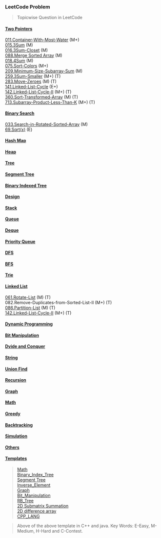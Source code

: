 ### LeetCode Problem 

> Topicwise Question in LeetCode

#### [Two Pointers](https://github.com/thisiskushal31/Datastructures-and-Algorithms/tree/main/Leetcode/Two_Pointers)

[011.Container-With-Most-Water](https://github.com/thisiskushal31/Datastructures-and-Algorithms/tree/main/Leetcode/Two_Pointers/011.Container-With-Most-Water) (M+)      
[015.3Sum](https://github.com/thisiskushal31/Datastructures-and-Algorithms/tree/main/Leetcode/Two_Pointers/015.3Sum)  (M)    
[016.3Sum-Closet](https://github.com/thisiskushal31/Datastructures-and-Algorithms/tree/main/Leetcode/Two_Pointers/016.3Sum-Closet) (M)       
[088.Merge Sorted Array](https://github.com/thisiskushal31/Datastructures-and-Algorithms/tree/main/Leetcode/Two_Pointers/088.Merge-Sorted-Array) (M)           
[018.4Sum](https://github.com/thisiskushal31/Datastructures-and-Algorithms/tree/main/Leetcode/Two_Pointers/018.4Sum) (M)           
[075.Sort-Colors](https://github.com/thisiskushal31/Datastructures-and-Algorithms/tree/main/Leetcode/Two_Pointers/075.Sort-Colors) (M+)    
[209.Minimum-Size-Subarray-Sum](https://github.com/thisiskushal31/Datastructures-and-Algorithms/tree/main/Leetcode/Two_Pointers/209.Minimum-Size-Subarray-Sum) (M)    
[259.3Sum-Smaller](https://github.com/thisiskushal31/Datastructures-and-Algorithms/tree/main/Leetcode/Two_Pointers/259.3Sum-Smaller) (M+) (T)       
[283.Move-Zeroes](https://github.com/thisiskushal31/Datastructures-and-Algorithms/tree/main/Leetcode/Two_Pointers/283.Move-Zeroes) (M) (T)      
[141.Linked-List-Cycle](https://github.com/thisiskushal31/Datastructures-and-Algorithms/tree/main/Leetcode/Two_Pointers/141.Linked-List-Cycle) (E+)      
[142.Linked-List-Cycle-II](https://github.com/thisiskushal31/Datastructures-and-Algorithms/tree/main/Leetcode/Linked_List/142.Linked-List-Cycle-II) (M+) (T)    
[360.Sort-Transformed-Array](https://github.com/thisiskushal31/Datastructures-and-Algorithms/tree/main/Leetcode/Two_Pointers/360.Sort-Transformed-Array) (M) (T)    
[713.Subarray-Product-Less-Than-K](https://github.com/thisiskushal31/Datastructures-and-Algorithms/tree/main/Leetcode/Two_Pointers/713.Subarray-Product-Less-Than-K) (M+) (T)    

#### [Binary Search](https://github.com/thisiskushal31/Datastructures-and-Algorithms/tree/main/Leetcode/Binary_Search)

[033.Search-in-Rotated-Sorted-Array](https://github.com/thisiskushal31/Datastructures-and-Algorithms/tree/main/Leetcode/Binary_Search/033.Search-in-Rotated-Sorted-Array) (M)                    
[69.Sqrt(x)](https://github.com/thisiskushal31/Datastructures-and-Algorithms/tree/main/Leetcode/Binary_Search/069.Sqrt(x)) (E)      

#### [Hash Map](https://github.com/thisiskushal31/Datastructures-and-Algorithms/tree/main/Leetcode/Hash_Map)

#### [Heap](https://github.com/thisiskushal31/Datastructures-and-Algorithms/tree/main/Leetcode/Heap)

#### [Tree](https://github.com/thisiskushal31/Datastructures-and-Algorithms/tree/main/Leetcode/Tree)

#### [Segment Tree](https://github.com/thisiskushal31/Datastructures-and-Algorithms/tree/main/Leetcode/Segment_Tree)

#### [Binary Indexed Tree](https://github.com/thisiskushal31/Datastructures-and-Algorithms/tree/main/Leetcode/Binary_Indexed_Tree)

#### [Design](https://github.com/thisiskushal31/Datastructures-and-Algorithms/tree/main/Leetcode/Design)

#### [Stack](https://github.com/thisiskushal31/Datastructures-and-Algorithms/tree/main/Leetcode/Stack)

#### [Queue](https://github.com/thisiskushal31/Datastructures-and-Algorithms/tree/main/Leetcode/Queue)

#### [Deque](https://github.com/thisiskushal31/Datastructures-and-Algorithms/tree/main/Leetcode/Deque)

#### [Priority Queue](https://github.com/thisiskushal31/Datastructures-and-Algorithms/tree/main/Leetcode/Priority_Queue)

#### [DFS](https://github.com/thisiskushal31/Datastructures-and-Algorithms/tree/main/Leetcode/DFS)

#### [BFS](https://github.com/thisiskushal31/Datastructures-and-Algorithms/tree/main/Leetcode/BFS)

#### [Trie](https://github.com/thisiskushal31/Datastructures-and-Algorithms/tree/main/Leetcode/Trie)

#### [Linked List](https://github.com/thisiskushal31/Datastructures-and-Algorithms/tree/main/Leetcode/Linked_List)

[061.Rotate-List](https://github.com/thisiskushal31/Datastructures-and-Algorithms/tree/main/Leetcode/Linked_List/061.Rotate-List) (M) (T)    
082.Remove-Duplicates-from-Sorted-List-II (M+) (T)     
[086.Partition-List](https://github.com/thisiskushal31/Datastructures-and-Algorithms/tree/main/Leetcode/Linked_List/086.Partition-List) (M) (T)     
[142.Linked-List-Cycle-II](https://github.com/thisiskushal31/Datastructures-and-Algorithms/tree/main/Leetcode/Linked_List/142.Linked-List-Cycle-II) (M+) (T)      

#### [Dynamic Programming](https://github.com/thisiskushal31/Datastructures-and-Algorithms/tree/main/Leetcode/Dynamic_Programming)

#### [Bit Manipulation](https://github.com/thisiskushal31/Datastructures-and-Algorithms/tree/main/Leetcode/Bit_Manipulation)

#### [Dvide and Conquer](https://github.com/thisiskushal31/Datastructures-and-Algorithms/tree/main/Leetcode/Divide_and_Conquer)

#### [String](https://github.com/thisiskushal31/Datastructures-and-Algorithms/tree/main/Leetcode/String)

#### [Union Find](https://github.com/thisiskushal31/Datastructures-and-Algorithms/tree/main/Leetcode/Union_Find)

#### [Recursion](https://github.com/thisiskushal31/Datastructures-and-Algorithms/tree/main/Leetcode/Recursion)

#### [Graph](https://github.com/thisiskushal31/Datastructures-and-Algorithms/tree/main/Leetcode/Graph)

#### [Math](https://github.com/thisiskushal31/Datastructures-and-Algorithms/tree/main/Leetcode/Math)

#### [Greedy](https://github.com/thisiskushal31/Datastructures-and-Algorithms/tree/main/Leetcode/Greedy)

#### [Backtracking](https://github.com/thisiskushal31/Datastructures-and-Algorithms/tree/main/Leetcode/Backtracking)

#### [Simulation](https://github.com/thisiskushal31/Datastructures-and-Algorithms/tree/main/Leetcode/Simulation)

#### [Others](https://github.com/thisiskushal31/Datastructures-and-Algorithms/tree/main/Leetcode/Others)

#### [Templates](https://github.com/thisiskushal31/Datastructures-and-Algorithms/tree/main/Template)  

>[Math](https://github.com/thisiskushal31/Datastructures-and-Algorithms/tree/main/Template/Math)                        
>[Binary_Index_Tree](https://github.com/thisiskushal31/Datastructures-and-Algorithms/tree/main/Template/Binary_Index_Tree)           
>[Segment Tree](https://thisiskushal31/Datastructures-and-Algorithms/tree/main/Template/SegmentTree)          
>[Inverse_Element](https://thisiskushal31/Datastructures-and-Algorithms/tree/main/Template/Inverse_Element)                 
>[Graph](https://github.com/thisiskushal31/Datastructures-and-Algorithms/tree/main/Template/Graph)                      
>[Bit_Manipulation](https://github.com/thisiskushal31/Datastructures-and-Algorithms/tree/main/Template/Bit_manipulation)                  
>[RB_Tree](https://github.com/thisiskushal31/Datastructures-and-Algorithms/tree/main/Template/RB_Tree)                      
>[2D Submatrix Summation](https://github.com/thisiskushal31/Datastructures-and-Algorithms/tree/main/Template/Sub_Rect_Sum_2D)                       
>[2D difference array](https://github.com/thisiskushal31/Datastructures-and-Algorithms/tree/main/master/Template/Diff_Array_2D)                          
>[CPP_LANG](https://github.com/thisiskushal31/Datastructures-and-Algorithms/tree/main/Template/CPP_LANG)

> Above of the above template in C++ and java.
> Key Words: E-Easy, M-Medium, H-Hard and C-Contest.
